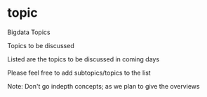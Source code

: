 # topic

Bigdata Topics

Topics to be discussed

Listed are the topics to be discussed in coming days

Please feel free to add subtopics/topics to the list

Note: Don't go indepth concepts; as we plan to give the overviews
